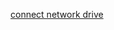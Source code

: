 [connect network drive](https://support.microsoft.com/ko-kr/help/4026635/windows-map-a-network-drive)  

